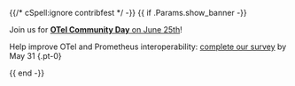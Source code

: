 {{/* cSpell:ignore contribfest */ -}}
{{ if .Params.show_banner -}}

<div class="o-banner">

<i class="fas fa-bullhorn"></i> Join us for 
[**OTel Community Day** on June 25th](https://sessionize.com/OTel-Community-Day/)!


<!-- prettier-ignore -->
<i class="fas fa-bullhorn"></i>
Help improve OTel and Prometheus interoperability: [complete our survey](https://forms.gle/bZAG9f7udoJsjZUG9) by May 31
{.pt-0}


</div>
{{ end -}}
